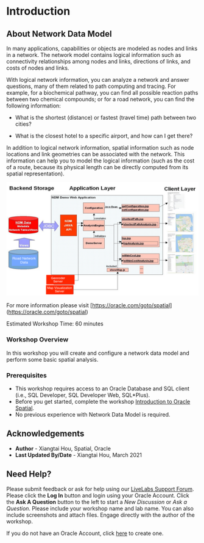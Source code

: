 # Introduction

## About Network Data Model

In many applications, capabilities or objects are modeled as nodes and links in a network. The network model contains logical information such as connectivity relationships among nodes and links, directions of links, and costs of nodes and links.

With logical network information, you can analyze a network and answer questions, many of them related to path computing and tracing. For example, for a biochemical pathway, you can find all possible reaction paths between two chemical compounds; or for a road network, you can find the following information:

- What is the shortest (distance) or fastest (travel time) path between two cities?

- What is the closest hotel to a specific airport, and how can I get there?

In addition to logical network information, spatial information such as node locations and link geometries can be associated with the network. This information can help you to model the logical information (such as the cost of a route, because its physical length can be directly computed from its spatial representation).

  ![img alt text](./images/ndm_architecture.png)

For more information please visit [https://oracle.com/goto/spatial] (https://oracle.com/goto/spatial)

Estimated Workshop Time: 60 minutes

### Workshop Overview

In this workshop you will create and configure a network data model and perform some basic spatial analysis. 


### Prerequisites

- This workshop requires access to an Oracle Database and SQL client (i.e., SQL Developer, SQL Developer Web, SQL*Plus). 
- Before you get started, complete the workshop [Introduction to Oracle Spatial](https://oracle.github.io/learning-library/data-management-library/database/spatial/spatial/workshops/intro-to-spatial/freetier/?lab=introduction).
- No previous experience with Network Data Model is required.


## Acknowledgements

* **Author** - Xiangtai Hou, Spatial, Oracle
* **Last Updated By/Date** - Xiangtai Hou, March 2021


## Need Help?
Please submit feedback or ask for help using our [LiveLabs Support Forum](https://community.oracle.com/tech/developers/categories/oracle-spatial). Please click the **Log In** button and login using your Oracle Account. Click the **Ask A Question** button to the left to start a *New Discussion* or *Ask a Question*.  Please include your workshop name and lab name.  You can also include screenshots and attach files.  Engage directly with the author of the workshop.

If you do not have an Oracle Account, click [here](https://profile.oracle.com/myprofile/account/create-account.jspx) to create one. 
